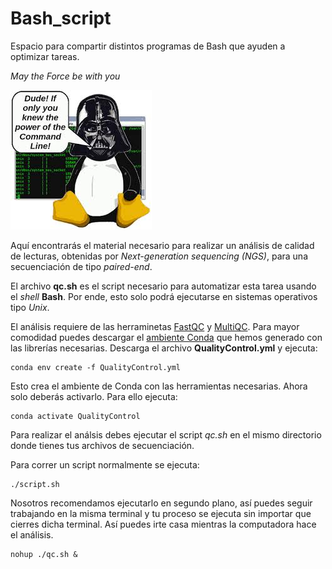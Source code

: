 # Bash_script
Espacio para compartir distintos programas de Bash que ayuden a optimizar tareas.

*May the Force be with you*

![May the Force be with you](linux_sw.jpg)


Aquí encontrarás el material necesario para realizar un análisis de calidad de lecturas, obtenidas por *Next-generation sequencing (NGS)*, para una secuenciación de tipo *paired-end*. 

El archivo **qc.sh** es el script necesario para automatizar esta tarea usando el *shell* **Bash**. Por ende, esto solo podrá ejecutarse en sistemas operativos tipo *Unix*.

El análisis requiere de las herraminetas [FastQC](https://www.bioinformatics.babraham.ac.uk/projects/fastqc/) y [MultiQC](https://seqera.io/multiqc/). Para mayor comodidad puedes descargar el [ambiente Conda](https://docs.conda.io/projects/conda/en/latest/user-guide/tasks/manage-environments.html) que hemos generado con las librerías necesarias. Descarga el archivo **QualityControl.yml** y ejecuta:

    conda env create -f QualityControl.yml

 Esto crea el ambiente de Conda con las herramientas necesarias. Ahora solo deberás activarlo. Para ello ejecuta:

    conda activate QualityControl

Para realizar el análsis debes ejecutar el script *qc.sh* en el mismo directorio donde tienes tus archivos de secuenciación.

Para correr un script normalmente se ejecuta:

    ./script.sh

Nosotros recomendamos ejecutarlo en segundo plano, así puedes seguir trabajando en la misma terminal y tu proceso se ejecuta sin importar que cierres dicha terminal. Así puedes irte casa mientras la computadora hace el análisis. 

    nohup ./qc.sh &

